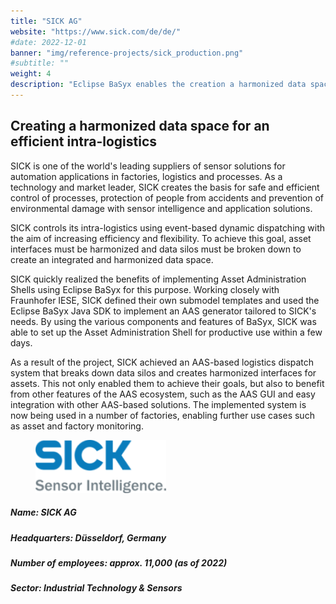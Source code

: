 ```yaml
---
title: "SICK AG"
website: "https://www.sick.com/de/de/"
#date: 2022-12-01
banner: "img/reference-projects/sick_production.png"
#subtitle: ""
weight: 4
description: "Eclipse BaSyx enables the creation a harmonized data space for an efficient intra-logistics"
---
```


<div class="row">
    <div class=""><h2>Creating a harmonized data space for an efficient intra-logistics</h2></div>
    <p>SICK is one of the world's leading suppliers of sensor solutions for automation applications in factories, logistics and processes. 
    As a technology and market leader, SICK creates the basis for safe and efficient control of processes, protection of people from accidents and prevention of environmental damage with sensor intelligence and application solutions.</p>
    <p>SICK controls its intra-logistics using event-based dynamic dispatching with the aim of increasing efficiency and flexibility. To achieve this goal, asset interfaces must be harmonized and data silos must be broken down to create an integrated and harmonized data space.</p>
    <p>SICK quickly realized the benefits of implementing Asset Administration Shells using Eclipse BaSyx for this purpose. Working closely with Fraunhofer IESE, SICK defined their own submodel templates and used the Eclipse BaSyx Java SDK to implement an AAS generator tailored to SICK's needs. By using the various components and features of BaSyx, SICK was able to set up the Asset Administration Shell for productive use within a few days.</p>
    <p>As a result of the project, SICK achieved an AAS-based logistics dispatch system that breaks down data silos and creates harmonized interfaces for assets. This not only enabled them to achieve their goals, but also to benefit from other features of the AAS ecosystem, such as the AAS GUI and easy integration with other AAS-based solutions. The implemented system is now being used in a number of factories, enabling further use cases such as asset and factory monitoring.</p>
</div>
<div class="row" style="padding-bottom:15px;">
    <figure class="img-right"><img src="./img/SICK_logo.png"></figure>
    <h5>Name:                SICK AG</h5>
    <h5>Headquarters:        Düsseldorf, Germany</h5>
    <h5>Number of employees: approx. 11,000 (as of 2022)</h5>
    <h5>Sector:              Industrial Technology & Sensors</h5>
</div>
